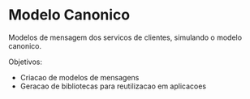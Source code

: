 Modelo Canonico
=======================

Modelos de mensagem dos servicos de clientes, simulando o modelo canonico.

Objetivos:
+ Criacao de modelos de mensagens
+ Geracao de bibliotecas para reutilizacao em aplicacoes